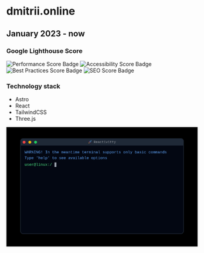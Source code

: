 # dmitrii.online

## January 2023 - now

### Google Lighthouse Score

![Performance Score Badge](https://img.shields.io/badge/Performance-100-green)
![Accessibility Score Badge](https://img.shields.io/badge/Accessibility-100-green)
![Best Practices Score Badge](https://img.shields.io/badge/Best%20Practices-100-green)
![SEO Score Badge](https://img.shields.io/badge/SEO-100-green)

### Technology stack

- Astro
- React
- TailwindCSS
- Three.js

![Screenshot](src/assets/web-page.png)
